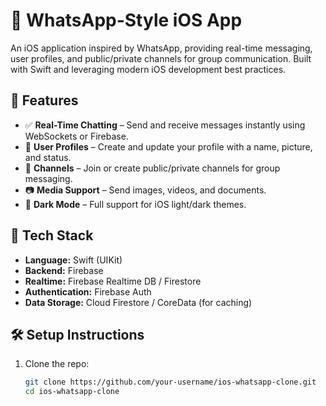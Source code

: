 # 📱 WhatsApp-Style iOS App

An iOS application inspired by WhatsApp, providing real-time messaging, user profiles, and public/private channels for group communication. Built with Swift and leveraging modern iOS development best practices.

## 🚀 Features

- ✅ **Real-Time Chatting** – Send and receive messages instantly using WebSockets or Firebase.
- 👥 **User Profiles** – Create and update your profile with a name, picture, and status.
- 📢 **Channels** – Join or create public/private channels for group messaging.
- 📷 **Media Support** – Send images, videos, and documents.
- 🌙 **Dark Mode** – Full support for iOS light/dark themes.

## 🧱 Tech Stack

- **Language:** Swift (UIKit)
- **Backend:** Firebase
- **Realtime:** Firebase Realtime DB / Firestore
- **Authentication:** Firebase Auth
- **Data Storage:** Cloud Firestore / CoreData (for caching)


## 🛠 Setup Instructions

1. Clone the repo:
   ```bash
   git clone https://github.com/your-username/ios-whatsapp-clone.git
   cd ios-whatsapp-clone
